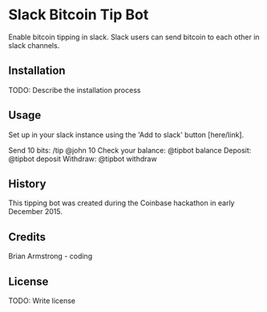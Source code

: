 # Slack Bitcoin Tip Bot
Enable bitcoin tipping in slack. Slack users can send bitcoin to each other in slack channels.

## Installation
TODO: Describe the installation process

## Usage
Set up in your slack instance using the 'Add to slack' button [here/link].

Send 10 bits: /tip @john 10
Check your balance: @tipbot balance
Deposit: @tipbot deposit
Withdraw: @tipbot withdraw

## History
This tipping bot was created during the Coinbase hackathon in early December 2015.

## Credits
Brian Armstrong - coding

## License

TODO: Write license
